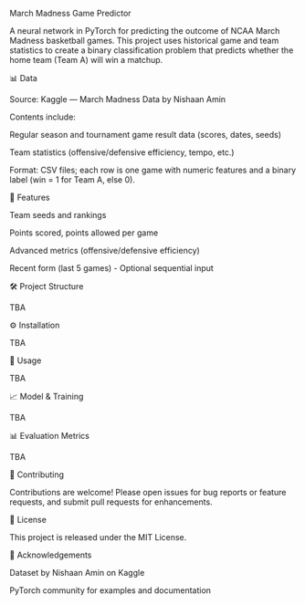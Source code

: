 March Madness Game Predictor

A neural network in PyTorch for predicting the outcome of NCAA March Madness basketball games. This project uses historical game and team statistics to create a binary classification problem that predicts whether the home team (Team A) will win a matchup.

📊 Data

Source: Kaggle — March Madness Data by Nishaan Amin

Contents include:

Regular season and tournament game result data (scores, dates, seeds)

Team statistics (offensive/defensive efficiency, tempo, etc.)

Format: CSV files; each row is one game with numeric features and a binary label (win = 1 for Team A, else 0).

🧩 Features

Team seeds and rankings

Points scored, points allowed per game

Advanced metrics (offensive/defensive efficiency)

Recent form (last 5 games) - Optional sequential input

🛠️ Project Structure 

TBA

⚙️ Installation

TBA

🚀 Usage

TBA

📈 Model & Training

TBA

📊 Evaluation Metrics

TBA

🤝 Contributing

Contributions are welcome! Please open issues for bug reports or feature requests, and submit pull requests for enhancements.

📜 License

This project is released under the MIT License.

🙏 Acknowledgements

Dataset by Nishaan Amin on Kaggle

PyTorch community for examples and documentation
